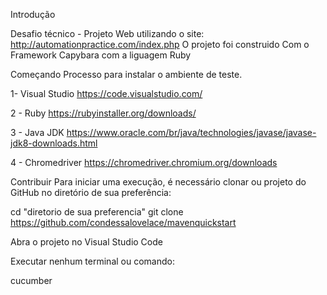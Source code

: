 Introdução

Desafio técnico - Projeto Web utilizando o site: http://automationpractice.com/index.php
O projeto foi construido Com o Framework Capybara com a liguagem Ruby 

Começando
Processo para instalar o ambiente de teste. 

1- Visual Studio 
  https://code.visualstudio.com/

2 - Ruby 
  https://rubyinstaller.org/downloads/

3 - Java JDK 
  https://www.oracle.com/br/java/technologies/javase/javase-jdk8-downloads.html
  
4 - Chromedriver
  https://chromedriver.chromium.org/downloads

Contribuir
Para iniciar uma execução, é necessário clonar ou projeto do GitHub no diretório de sua preferência:

cd "diretorio de sua preferencia" git clone https://github.com/condessalovelace/mavenquickstart

Abra o projeto no Visual Studio Code

Executar nenhum terminal ou comando:

cucumber
